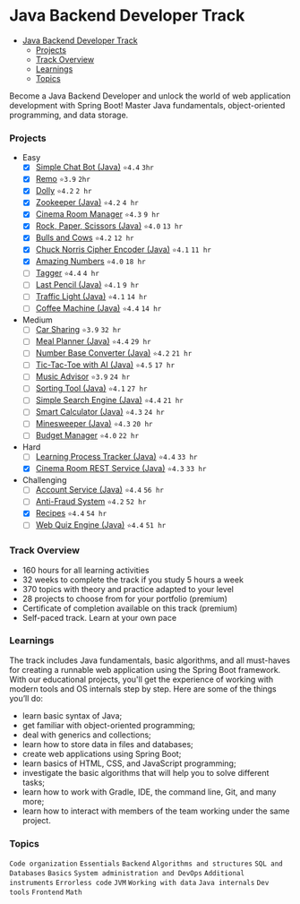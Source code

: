 # Java Backend Developer Track
- [Java Backend Developer Track](#java-backend-developer-track)
    - [Projects](#projects)
    - [Track Overview](#track-overview)
    - [Learnings](#learnings)
    - [Topics](#topics)

Become a Java Backend Developer and unlock the world of web application development with Spring Boot! Master Java fundamentals, object-oriented programming, and data storage.

<!-- move each project to its own repository -->

### Projects
- Easy
  - [x] [Simple Chat Bot (Java)](./ChattyBot/ChattyBot/README.md) `⭐4.4` `3hr`
  - [x] [Remo](./Remo/README.md) `⭐3.9` `2hr`
  - [x] [Dolly](./Dolly/README.md) `⭐4.2` `2 hr`
  - [x] [Zookeeper (Java)](./Zookeeper/README.md) `⭐4.2` `4 hr`
  - [x] [Cinema Room Manager](./CinemaRoomManager/README.md) `⭐4.3` `9 hr`
  - [x] [Rock, Paper, Scissors (Java)](./RockPaperScissors/README.md) `⭐4.0` `13 hr`
  - [x] [Bulls and Cows](./BullsAndCows/README.md) `⭐4.2` `12 hr`
  - [x] [Chuck Norris Cipher Encoder (Java)](./ChuckNorrisCipherEncoder/README.md) `⭐4.1` `11 hr`
  - [x] [Amazing Numbers](./AmazingNumbers/README.md) `⭐4.0` `18 hr`
  - [ ] [Tagger](./README.md) `⭐4.4` `4 hr`
  - [ ] [Last Pencil (Java)](README.md) `⭐4.1` `9 hr`
  - [ ] [Traffic Light (Java)](README.md) `⭐4.1` `14 hr`
  - [ ] [Coffee Machine (Java)](./CoffeeMachineSimulator/README.md) `⭐4.4` `14 hr`
- Medium
  - [ ] [Car Sharing](./README.md) `⭐3.9` `32 hr`
  - [ ] [Meal Planner (Java)](./README.md) `⭐4.4` `29 hr`
  - [ ] [Number Base Converter (Java)](./README.md) `⭐4.2` `21 hr`
  - [ ] [Tic-Tac-Toe with AI (Java)](./README.md) `⭐4.5` `17 hr`
  - [ ] [Music Advisor](./README.md) `⭐3.9` `24 hr`
  - [ ] [Sorting Tool (Java)](./README.md) `⭐4.1` `27 hr`
  - [ ] [Simple Search Engine (Java)](./README.md) `⭐4.4` `21 hr`
  - [ ] [Smart Calculator (Java)](./README.md) `⭐4.3` `24 hr`
  - [ ] [Minesweeper (Java)](./README.md) `⭐4.3` `20 hr`
  - [ ] [Budget Manager](./README.md) `⭐4.0` `22 hr`
- Hard
  - [ ] [Learning Process Tracker (Java)](./README.md) `⭐4.4` `33 hr`
  - [x] [Cinema Room REST Service (Java)](./CinemaRoomREST/README.md) `⭐4.3` `33 hr`
- Challenging
  - [ ] [Account Service (Java)](./README.md) `⭐4.4` `56 hr`
  - [ ] [Anti-Fraud System](./README.md) `⭐4.2` `52 hr`
  - [x] [Recipes](./Recipes/README.md#recipes) `⭐4.4` `54 hr`
  - [ ] [Web Quiz Engine (Java)](./README.md) `⭐4.4` `51 hr`

### Track Overview
- 160 hours for all learning activities
- 32 weeks to complete the track if you study 5 hours a week
- 370 topics with theory and practice adapted to your level
- 28 projects to choose from for your portfolio (premium)
- Certificate of completion available on this track (premium)
- Self-paced track. Learn at your own pace

### Learnings
The track includes Java fundamentals, basic algorithms, and all must-haves for creating a runnable web application using the Spring Boot framework. With our educational projects, you'll get the experience of working with modern tools and OS internals step by step. Here are some of the things you’ll do:
- learn basic syntax of Java;
- get familiar with object-oriented programming;
- deal with generics and collections;
- learn how to store data in files and databases;
- create web applications using Spring Boot;
- learn basics of HTML, CSS, and JavaScript programming;
- investigate the basic algorithms that will help you to solve different tasks;
- learn how to work with Gradle, IDE, the command line, Git, and many more;
- learn how to interact with members of the team working under the same project.

### Topics
`Code organization` `Essentials` `Backend` `Algorithms and structures` `SQL and Databases` `Basics` `System administration and DevOps` `Additional instruments` `Errorless code` `JVM` `Working with data` `Java internals` `Dev tools` `Frontend` `Math`

<!-- <details>
<summary>Track Overview</summary>
</details> -->